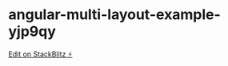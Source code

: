 # angular-multi-layout-example-yjp9qy

[Edit on StackBlitz ⚡️](https://stackblitz.com/edit/angular-multi-layout-example-yjp9qy)